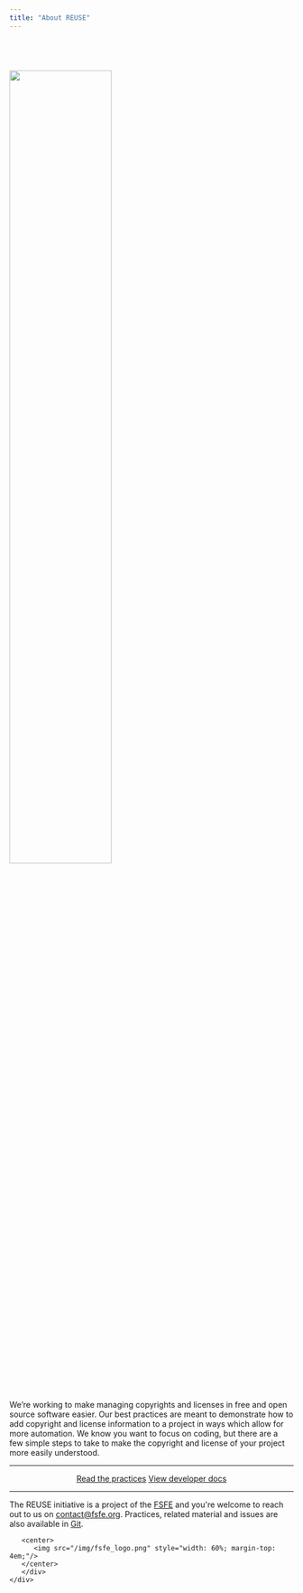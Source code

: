 ```yaml
---
title: "About REUSE"
---
```


<div class="container header-container">
    <div class="row">
       <div class="col-md-1"></div>
       <div class="intro-image col-md-3">
          <img src="/img/reuse.png" style="width: 60%; margin-top: 4em;"/>
       </div>
       <div class="intro-message col-md-6">
<p>
We’re working to make managing copyrights and licenses in free and open source software easier. Our best practices are meant to demonstrate how to add copyright and license information to a project in ways which allow for more automation. We know you want to focus on coding, but there are a few simple steps to take to make the copyright and license of your project more easily understood.
</p>
<hr />
<center>
<a class="btn btn-default" href="/practices/">
  <i class="fa fa-book"></i> Read the practices</a>
<a class="btn btn-default" href="/dev/">
  <i class="fa fa-laptop"></i> View developer docs </a>
</center>
<hr />
The REUSE initiative is a project of the <a href="https://fsfe.org/">FSFE</a>
and you're welcome to reach out to us on <a href="mailto:contact@fsfe.org">contact@fsfe.org</a>. Practices, related material and issues are also available in <a href="https://git.fsfe.org/reuse/">Git</a>.
 
       <center>
          <img src="/img/fsfe_logo.png" style="width: 60%; margin-top: 4em;"/>
       </center>
       </div>
    </div>
</div>
